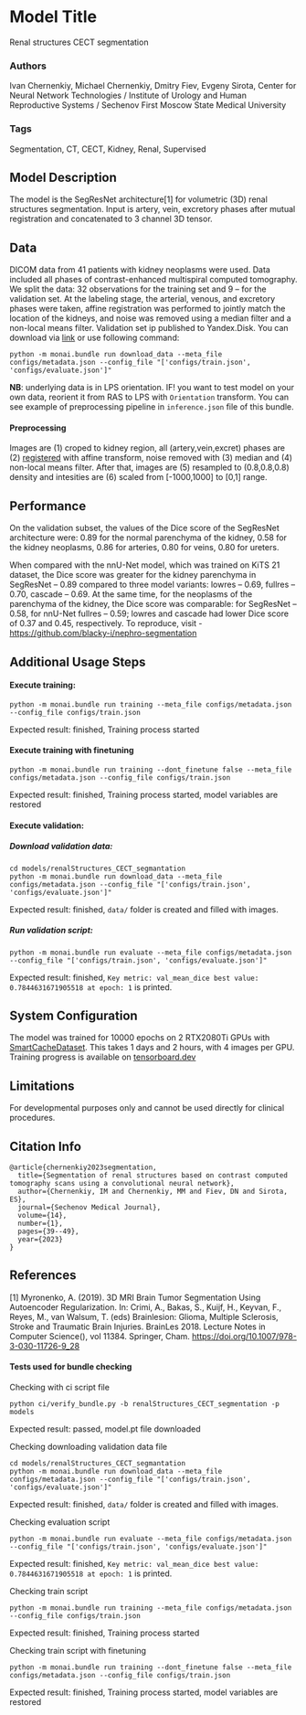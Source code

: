 # Model Title
Renal structures CECT segmentation

### **Authors**
Ivan Chernenkiy,   Michael Chernenkiy,   Dmitry Fiev,   Evgeny Sirota, Center for Neural Network Technologies / Institute of Urology and Human Reproductive Systems / Sechenov First Moscow State Medical University 

### **Tags**
Segmentation, CT, CECT, Kidney, Renal, Supervised

## **Model Description**
The model is the SegResNet architecture[1] for volumetric (3D) renal structures segmentation. Input is artery, vein, excretory phases after mutual registration and concatenated to 3 channel 3D tensor.


## **Data**
DICOM data from 41 patients with kidney neoplasms were used. Data included all phases of contrast-enhanced multispiral computed tomography. We split the data: 32 observations for the training set and 9 – for the validation set. At the labeling stage, the arterial, venous, and excretory phases were taken, affine registration was performed to jointly match the location of the kidneys, and noise was removed using a median filter and a non-local means filter. Validation set ip published to Yandex.Disk. You can download via [link](https://disk.yandex.ru/d/pWEKt6D3qi3-aw) or use following command:
```
python -m monai.bundle run download_data --meta_file configs/metadata.json --config_file "['configs/train.json', 'configs/evaluate.json']"
```

**NB**: underlying data is in LPS orientation. IF! you want to test model on your own data, reorient it from RAS to LPS with `Orientation` transform. You can see example of preprocessing pipeline in `inference.json` file of this bundle.

#### **Preprocessing**
Images are (1) croped to kidney region, all (artery,vein,excret) phases are (2) [registered](https://simpleitk.readthedocs.io/en/master/registrationOverview.html#lbl-registration-overview) with affine transform, noise removed with (3) median and (4) non-local means filter. After that, images are (5) resampled to (0.8,0.8,0.8) density and intesities are (6) scaled from [-1000,1000] to [0,1] range. 

## **Performance**
On the validation subset, the values of the Dice score of the SegResNet architecture were: 0.89 for the normal parenchyma of the kidney, 0.58 for the kidney neoplasms, 0.86 for arteries, 0.80 for veins, 0.80 for ureters.

When compared with the nnU-Net model, which was trained on KiTS 21 dataset, the Dice score was greater for the kidney parenchyma in SegResNet – 0.89 compared to three model variants: lowres – 0.69, fullres – 0.70, cascade – 0.69. At the same time, for the neoplasms of the parenchyma of the kidney, the Dice score was comparable: for SegResNet – 0.58, for nnU-Net fullres – 0.59; lowres and cascade had lower Dice score of 0.37 and 0.45, respectively. To reproduce, visit - https://github.com/blacky-i/nephro-segmentation


## **Additional Usage Steps**

#### Execute training:

```
python -m monai.bundle run training --meta_file configs/metadata.json --config_file configs/train.json
```
Expected result: finished, Training process started


#### Execute training with finetuning
```
python -m monai.bundle run training --dont_finetune false --meta_file configs/metadata.json --config_file configs/train.json
```
Expected result: finished, Training process started, model variables are restored

#### Execute validation:

##### Download validation data:
```
cd models/renalStructures_CECT_segmantation 
python -m monai.bundle run download_data --meta_file configs/metadata.json --config_file "['configs/train.json', 'configs/evaluate.json']"
```
Expected result: finished, `data/` folder is created and filled with images.

#####  Run validation script:
```
python -m monai.bundle run evaluate --meta_file configs/metadata.json --config_file "['configs/train.json', 'configs/evaluate.json']"
```
Expected result: finished, `Key metric: val_mean_dice best value: 0.7844631671905518 at epoch: 1` is printed.

## **System Configuration**
The model was trained for 10000 epochs on 2 RTX2080Ti GPUs with [SmartCacheDataset](https://docs.monai.io/en/stable/data.html#smartcachedataset). This takes 1 days and 2 hours, with 4 images per GPU.
Training progress is available on [tensorboard.dev](https://tensorboard.dev/experiment/VlEMjLdURH6SyFp216dFBg)


## **Limitations** 
For developmental purposes only and cannot be used directly for clinical procedures.

## **Citation Info**
```
@article{chernenkiy2023segmentation,
  title={Segmentation of renal structures based on contrast computed tomography scans using a convolutional neural network},
  author={Chernenkiy, IМ and Chernenkiy, MM and Fiev, DN and Sirota, ES},
  journal={Sechenov Medical Journal},
  volume={14},
  number={1},
  pages={39--49},
  year={2023}
}
```

## **References**

[1] Myronenko, A. (2019). 3D MRI Brain Tumor Segmentation Using Autoencoder Regularization. In: Crimi, A., Bakas, S., Kuijf, H., Keyvan, F., Reyes, M., van Walsum, T. (eds) Brainlesion: Glioma, Multiple Sclerosis, Stroke and Traumatic Brain Injuries. BrainLes 2018. Lecture Notes in Computer Science(), vol 11384. Springer, Cham. https://doi.org/10.1007/978-3-030-11726-9_28

#### **Tests used for bundle checking**

Checking with ci script file
```
python ci/verify_bundle.py -b renalStructures_CECT_segmentation -p models
```
Expected result: passed, model.pt file downloaded


Checking downloading validation data file
```
cd models/renalStructures_CECT_segmantation
python -m monai.bundle run download_data --meta_file configs/metadata.json --config_file "['configs/train.json', 'configs/evaluate.json']"
```
Expected result: finished, `data/` folder is created and filled with images.


Checking evaluation script
```
python -m monai.bundle run evaluate --meta_file configs/metadata.json --config_file "['configs/train.json', 'configs/evaluate.json']"
```
Expected result: finished, `Key metric: val_mean_dice best value: 0.7844631671905518 at epoch: 1` is printed.


Checking train script
```
python -m monai.bundle run training --meta_file configs/metadata.json --config_file configs/train.json
```
Expected result: finished, Training process started


Checking train script with finetuning
```
python -m monai.bundle run training --dont_finetune false --meta_file configs/metadata.json --config_file configs/train.json
```
Expected result: finished, Training process started, model variables are restored
